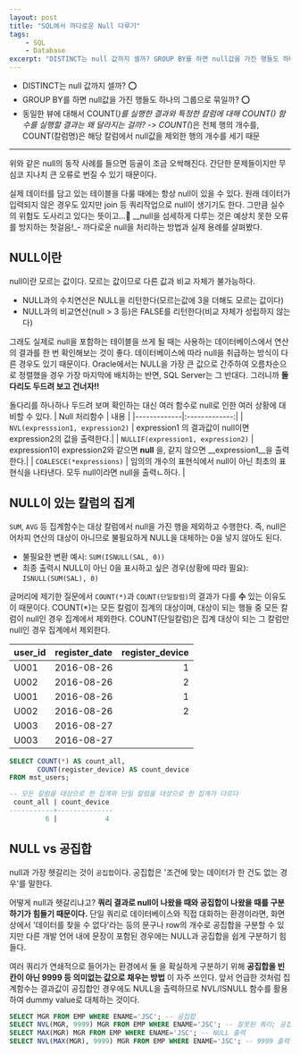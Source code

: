 ```yaml
---
layout: post
title: "SQL에서 까다로운 Null 다루기"
tags:
    - SQL
    - Database
excerpt: "DISTINCT는 null 값까지 셀까? GROUP BY를 하면 null값을 가진 행들도 하나의 그룹으로 묶일까? 동일한 뷰에 대해서 COUNT(*)를 실행한 결과와 특정한 칼럼에 대해 COUNT() 함수를 실행할 결과는 왜 달라지는 걸까?"
---
```

  
  
- DISTINCT는 null 값까지 셀까? ⭕️
- GROUP BY를 하면 null값을 가진 행들도 하나의 그룹으로 묶일까? ⭕️
- 동일한 뷰에 대해서 COUNT(*)를 실행한 결과와 특정한 칼럼에 대해 COUNT() 함수를 실행할 결과는 왜 달라지는 걸까? -> COUNT(*)은 전체 행의 개수를, COUNT(칼럼명)은 해당 칼럼에서 null값을 제외한 행의 개수를 세기 때문

-------

위와 같은 null의 동작 사례를 들으면 등골이 조금 오싹해진다. 간단한 문제들이지만 무심코 지나치 큰 오류로 번질 수 있기 때문이다. 

실제 데이터를 담고 있는 테이블을 다룰 때에는 항상 null이 있을 수 있다. 원래 데이터가 입력되지 않은 경우도 있지만 join 등 쿼리작업으로 null이 생기기도 한다. 그만큼 실수의 위험도 도사리고 있다는 뜻이고...🥲 __null을 섬세하게 다루는 것은 예상치 못한 오류를 방지하는 첫걸음!_- 까다로운 null을 처리하는 방법과 실제 용례를 살펴봤다.

## NULL이란
null이란 모르는 값이다. 모르는 값이므로 다른 값과 비교 자체가 불가능하다.
- NULL과의 수치연산은 NULL을 리턴한다(모르는값에 3을 더해도 모르는 값이다)
- NULL과의 비교연산(null > 3 등)은 FALSE를 리턴한다(비교 자체가 성립하지 않는다)

그래도 실제로 null을 포함하는 테이블을 쓰게 될 때는 사용하는 데이터베이스에서 연산의 결과를 한 번 확인해보는 것이 좋다. 데이터베이스에 따라 null을 취급하는 방식이 다른 경우도 있기 때문이다. Oracle에서는 NULL을 가장 큰 값으로 간주하여 오름차순으로 정렬했을 경우 가장 마지막에 배치하는 반면, SQL Server는 그 반대다. 그러니까 __돌다리도 두드려 보고 건너자!!__

돌다리를 하나하나 두드려 보며 확인하는 대신 여러 함수로 null로 인한 여러 상황에 대비할 수 있다.
| Null 처리함수 |      내용      |
|-------------|:-------------:|
| `NVL(expresssion1, expression2)`   | expression1 의 결과값이 null이면 expression2의 값을 출력한다.|
| `NULLIF(expression1, expression2)` | expression1이 expression2와 같으면 __null__ 을, 같지 않으면 __expression1__을 출력한다.|
| `COALESCE(*expressions)`           | 임의의 개수의 표현식에서 null이 아닌 최초의 표현식을 나타낸다. 모두 null이라면 null을 출력ㄴ하다. |

## NULL이 있는 칼럼의 집계
`SUM`, `AVG` 등 집계함수는 대상 칼럼에서 null을 가진 행을 제외하고 수행한다. 즉, null은 어차피 연산의 대상이 아니므로 불필요하게 NULL을 대체하는 0을 넣지 않아도 된다.
- 불필요한 변환 예시: `SUM(ISNULL(SAL, 0))`
- 최종 출력시 NULL이 아닌 0을 표시하고 싶은 경우(상황에 따라 필요): `ISNULL(SUM(SAL), 0)`

글머리에 제기한 질문에서 `COUNT(*)`과 `COUNT(단일칼럼)`의 결과가 다를 __수__ 있는 이유도 이 때문이다. COUNT(*)는 모든 칼럼이 집계의 대상이며, 대상이 되는 행들 중 모든 칼럼이 null인 경우 집계에서 제외한다. COUNT(단일칼럼)은 집계 대상이 되는 그 칼럼만 null인 경우 집계에서 제외한다.

 user_id | register_date | register_device
|----------|:-------------:|------:|
 U001    | 2016-08-26    |               1
 U002    | 2016-08-26    |               2
 U001    | 2016-08-26    |               1
 U002    | 2016-08-26    |               2
 U003    | 2016-08-27    |
 U003    | 2016-08-27    |

```sql
SELECT COUNT(*) AS count_all,
       COUNT(register_device) AS count_device
FROM mst_users;
```
```sql
-- 모든 칼럼을 대상으로 한 집계와 단일 칼럼을 대상으로 한 집계가 다르다
 count_all | count_device
-----------+--------------
         6 |            4
```


## NULL vs 공집합
null과 가장 헷갈리는 것이 `공집합`이다. 공집합은 '조건에 맞는 데이터가 한 건도 없는 경우'를 말한다. 

어떻게 null과 헷갈리냐고? __쿼리 결과로 null이 나왔을 때와 공집합이 나왔을 때를 구분하기가 힘들기 때문이다.__ 단일 쿼리로 데이터베이스와 직접 대화하는 환경이라면, 화면 상에서 '데이터를 찾을 수 없다'라는 등의 문구나 row의 개수로 공집합을 구분할 수 있지만 다른 개발 언어 내에 문장이 포함된 경우에는 NULL과 공집합을 쉽게 구분하기 힘들다.

여러 쿼리가 연쇄적으로 들어가는 환경에서 둘 을 확실하게 구분하기 위해 __공집합을 빈 칸이 아닌 9999 등 의미없는 값으로 채우는 방법__ 이 자주 쓰인다. 앞서 언급한 것처럼 집계함수는 결과값이 공집합인 경우에도 NULL을 출력하므로 NVL/ISNULL 함수를 활용하여 dummy value로 대체하는 것이다.
```sql
SELECT MGR FROM EMP WHERE ENAME='JSC'; -- 공집합
SELECT NVL(MGR, 9999) MGR FROM EMP WHERE ENAME='JSC'; -- 잘못된 쿼리; 공집합에는 NVL 적용 불가
SELECT MAX(MGR) MGR FROM EMP WHERE ENAME='JSC'; -- NULL 출력
SELECT NVL(MAX(MGR), 9999) MGR FROM EMP WHERE ENAME='JSC'; -- 9999 출력
```
